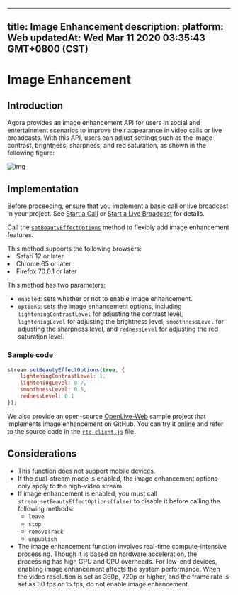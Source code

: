
---
title: Image Enhancement
description: 
platform: Web
updatedAt: Wed Mar 11 2020 03:35:43 GMT+0800 (CST)
---
# Image Enhancement
## Introduction

Agora provides an image enhancement API for users in social and entertainment scenarios to improve their appearance in video calls or live broadcasts. With this API, users can adjust settings such as the image contrast, brightness, sharpness, and red saturation, as shown in the following figure:

![img](https://web-cdn.agora.io/docs-files/1553753660177)

## Implementation

Before proceeding, ensure that you implement a basic call or live broadcast in your project. See [Start a Call](../../en/Video/start_call_web.md) or [Start a Live Broadcast](../../en/Interactive%20Broadcast/start_live_web.md) for details.

Call the [`setBeautyEffectOptions`](https://docs.agora.io/en/Interactive%20Broadcast/API%20Reference/web/interfaces/agorartc.stream.html#setbeautyeffectoptions) method to flexibly add image enhancement features.

<div class="alert note">This method supports the following browsers:
  <li>Safari 12 or later</li>
<li>Chrome 65 or later</li>
<li>Firefox 70.0.1 or later</li></div>

This method has two parameters:

- `enabled`: sets whether or not to enable image enhancement.
- `options`: sets the image enhancement options, including `lighteningContrastLevel` for adjusting the contrast level, `lighteningLevel` for adjusting the brightness level, `smoothnessLevel` for adjusting the sharpness level, and `rednessLevel` for adjusting the red saturation level.

### Sample code

```javascript
stream.setBeautyEffectOptions(true, {
    lighteningContrastLevel: 1,
    lighteningLevel: 0.7,
    smoothnessLevel: 0.5,
    rednessLevel: 0.1
});
```

We also provide an open-source [OpenLive-Web](https://github.com/AgoraIO/Basic-Video-Broadcasting/tree/master/OpenLive-Web) sample project that implements image enhancement on GitHub. You can try it [online](https://webdemo.agora.io/agora-web-showcase/examples/OpenLive-Web/#/) and refer to the source code in the [`rtc-client.js`](https://github.com/AgoraIO/Basic-Video-Broadcasting/blob/master/OpenLive-Web/src/rtc-client.js#L82) file.

## Considerations

- This function does not support mobile devices.
- If the dual-stream mode is enabled, the image enhancement options only apply to the high-video stream.
- If image enhancement is enabled, you must call `stream.setBeautyEffectOptions(false)` to disable it before calling the following methods:
	- `leave`
	- `stop`
	- `removeTrack`
	- `unpublish`
- The image enhancement function involves real-time compute-intensive processing. Though it is based on hardware acceleration, the processing has high GPU and CPU overheads. For low-end devices, enabling image enhancement affects the system performance. When the video resolution is set as 360p, 720p or higher, and the frame rate is set as 30 fps or 15 fps, do not enable image enhancement.
